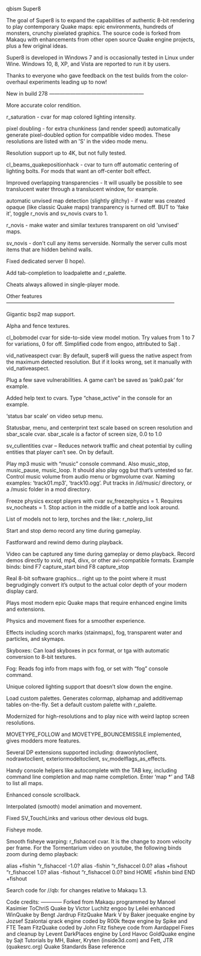 qbism Super8

The goal of Super8 is to expand the capabilities of authentic 8-bit rendering to play contemporary Quake maps: epic environments, hundreds of monsters, crunchy pixelated graphics. The source code is forked from Makaqu with enhancements from other open source Quake engine projects, plus a few original ideas.

Super8 is developed in Windows 7 and is occasionally tested in Linux under Wine.  Windows 10, 8, XP, and Vista are reported to run it by users.

Thanks to everyone who gave feedback on the test builds from the color-overhaul experiments leading up to now!


New in build 278
——————————————————

More accurate color rendition.

r_saturation - cvar for map colored lighting intensity.

pixel doubling - for extra chunkiness (and render speed) automatically generate pixel-doubled option for compatible video modes.  These resolutions are listed with an 'S' in the video mode menu.

Resolution support up to 4K, but not fully tested.

cl_beams_quakepositionhack - cvar to turn off automatic centering of lighting bolts.  For mods that want an off-center bolt effect.

Improved overlapping transparencies -  It will usually be possible to see translucent water through a translucent window, for example.

automatic unvised map detection (slightly glitchy) - if water was created opaque (like classic Quake maps) transparency is turned off.  BUT to 'fake it', toggle r_novis and sv_novis cvars to 1.

r_novis - make water and similar textures transparent on old 'unvised' maps. 

sv_novis - don't cull any items serverside.  Normally the server culls most items that are hidden behind walls.

Fixed dedicated server (I hope).

Add tab-completion to loadpalette and r_palette.

Cheats always allowed in single-player mode.


Other features
————————————————————————————————

Gigantic bsp2 map support.

Alpha and fence textures.

cl_bobmodel cvar for side-to-side view model motion. Try values from 1 to 7 for variations, 0 for off. Simplified code from engoo, attributed to Sajt .

vid_nativeaspect cvar: By default, super8 will guess the native aspect from the maximum detected resolution. But if it looks wrong, set it manually with vid_nativeaspect.

Plug a few save vulnerabilities. A game can’t be saved as ‘pak0.pak’ for example.

Added help text to cvars. Type “chase_active” in the console for an example.

‘status bar scale’ on video setup menu.

Statusbar, menu, and centerprint text scale based on screen resolution and sbar_scale cvar. sbar_scale is a factor of screen size, 0.0 to 1.0

sv_cullentities cvar – Reduces network traffic and cheat potential by culling entities that player can’t see. On by default.

Play mp3 music with “music” console command. Also music_stop, music_pause, music_loop. It should also play ogg but that’s untested so far. Control music volume from audio menu or bgmvolume cvar. Naming examples: ‘track01.mp3′, ‘track10.ogg’. Put tracks in /id/music/ directory, or a /music folder in a mod directory.

Freeze physics except players with cvar sv_freezephysics = 1. Requires sv_nocheats = 1. Stop action in the middle of a battle and look around.

List of models not to lerp, torches and the like: r_nolerp_list

Start and stop demo record any time during gameplay.

Fastforward and rewind demo during playback.

Video can be captured any time during gameplay or demo playback.  Record demos directly to xvid, mp4, divx, or other avi-compatible formats.
Example binds:
bind F7 capture_start
bind F8 capture_stop

Real 8-bit software graphics… right up to the point where it must begrudgingly convert it’s output to the actual color depth of your modern display card.

Plays most modern epic Quake maps that require enhanced engine limits and extensions.

Physics and movement fixes for a smoother experience.

Effects including scorch marks (stainmaps), fog, transparent water and particles, and skymaps.

Skyboxes: Can load skyboxes in pcx format, or tga with automatic conversion to 8-bit textures.

Fog: Reads fog info from maps with fog, or set with “fog” console command.

Unique colored lighting support that doesn’t slow down the engine.

Load custom palettes. Generates colormap, alphamap and additivemap tables on-the-fly. Set a default custom palette with r_palette.

Modernized for high-resolutions and to play nice with weird laptop screen resolutions.

MOVETYPE_FOLLOW and MOVETYPE_BOUNCEMISSILE implemented, gives modders more features.

Several DP extensions supported including: drawonlytoclient, nodrawtoclient, exteriormodeltoclient, sv_modelflags_as_effects.

Handy console helpers like autocomplete with the TAB key, including command line completion and map name completion.
Enter ‘map *’ and TAB to list all maps.

Enhanced console scrollback.

Interpolated (smooth) model animation and movement.

Fixed SV_TouchLinks and various other devious old bugs.

Fisheye mode.

Smooth fisheye warping: r_fishaccel cvar. It is the change to zoom velocity per frame. For the Tormentarium video on youtube, the following binds zoom during demo playback:

alias +fishin “r_fishaccel -1.0?
alias -fishin “r_fishaccel 0.0?
alias +fishout “r_fishaccel 1.0?
alias -fishout “r_fishaccel 0.0?
bind HOME +fishin
bind END +fishout

Search code for //qb: for changes relative to Makaqu 1.3.

Code credits:
————
Forked from Makaqu programmed by Manoel Kasimier
ToChriS Quake by Victor Luchitz
engoo by Leilei
enhanced WinQuake by Bengt Jardrup
FitzQuake Mark V by Baker
joequake engine by Jozsef Szalontai
qrack engine coded by R00k
fteqw engine by Spike and FTE Team
FitzQuake coded by John Fitz
fisheye code from Aardappel
Fixes and cleanup by Levent
DarkPlaces engine by Lord Havoc
GoldQuake engine by Sajt
Tutorials by MH, Baker, Kryten (inside3d.com) and Fett, JTR (quakesrc.org)
Quake Standards Base reference
